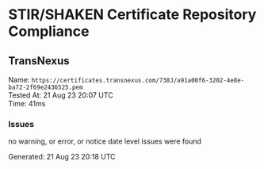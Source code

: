# STIR/SHAKEN Certificate Repository Compliance

## TransNexus

Name: `https://certificates.transnexus.com/738J/a91a00f6-3202-4e8e-ba72-2f69e2436525.pem`\
Tested At: 21 Aug 23 20:07 UTC\
Time: 41ms

### Issues

no warning, or error, or notice date level issues were found

Generated: 21 Aug 23 20:18 UTC